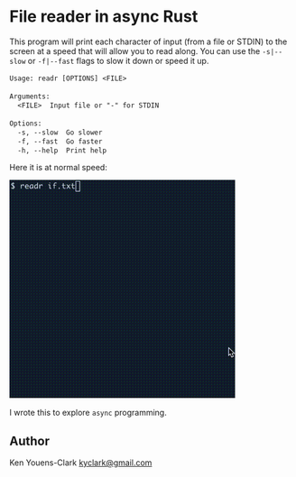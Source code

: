 # File reader in async Rust

This program will print each character of input (from a file or STDIN) to the screen at a speed that will allow you to read along.
You can use the `-s|--slow` or `-f|--fast` flags to slow it down or speed it up.

```
Usage: readr [OPTIONS] <FILE>

Arguments:
  <FILE>  Input file or "-" for STDIN

Options:
  -s, --slow  Go slower
  -f, --fast  Go faster
  -h, --help  Print help
```

Here it is at normal speed:

<img src="assets/example.gif" width=400>

I wrote this to explore `async` programming.

## Author

Ken Youens-Clark <kyclark@gmail.com>
